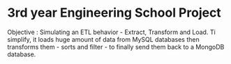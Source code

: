 # 3rd year Engineering School Project

Objective : Simulating an ETL behavior - Extract, Transform and Load. Ti simplify, it loads huge amount of data from MySQL databases then transforms them - sorts and filter - to finally send them back to a MongoDB database.

